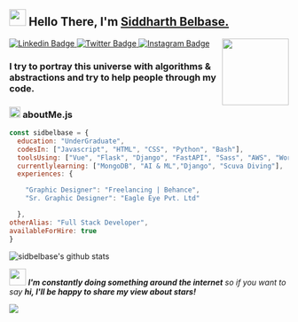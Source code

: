 ## <img src="https://raw.githubusercontent.com/sidbelbase/sidbelbase/master/wave.gif" width="30px"> **Hello There, I'm [Siddharth Belbase.](https://sidbelbase.me)**

<img align="right" src="https://raw.githubusercontent.com/sidbelbase/sidbelbase/master/swag.svg" width="120px" height="auto">

<a target="_blank" href="https://linkedin.com/in/sidbelbase/">
<img src="https://img.shields.io/badge/-sidbelbase-blue?style=for-the-badge&logo=Linkedin&logoColor=white&link=https://linkedin.com/in/sidbelbase/" alt="Linkedin Badge">
</a>
<a target="_blank" href="https://twitter.com/sidbelbase">
<img src="https://img.shields.io/badge/sidbelbase-1ca0f1?style=for-the-badge&logo=twitter&logoColor=white&link=https://twitter.com/sidbelbase" alt="Twitter Badge">
</a>
<a target="_blank" href="https://instagram.com/sidbelbase/">
<img src="https://img.shields.io/badge/-sidbelbase-E1306C?style=for-the-badge&logo=Instagram&logoColor=white&link=https://instagram.com/sidbelbase/" alt="Instagram Badge">
</a>
<br>

<h3 align="left">I try to portray this universe with algorithms & abstractions and try to help people through my code.
</h3>

###  <img src="https://media.giphy.com/media/ln7z2eWriiQAllfVcn/giphy.gif" height="20"> **aboutMe.js**

```javascript
const sidbelbase = {
  education: "UnderGraduate",
  codesIn: ["Javascript", "HTML", "CSS", "Python", "Bash"],
  toolsUsing: ["Vue", "Flask", "Django", "FastAPI", "Sass", "AWS", "Wordpress", "Bootstrap", "Firestore", "Figma"],
  currentlylearning: ["MongoDB", "AI & ML","Django", "Scuva Diving"],
  experiences: {

    "Graphic Designer": "Freelancing | Behance",
    "Sr. Graphic Designer": "Eagle Eye Pvt. Ltd"

  },
otherAlias: "Full Stack Developer",
availableForHire: true
}
```

![sidbelbase's github stats](https://github-readme-stats.vercel.app/api?username=sidbelbase&bg_color=fafafa&hide_border=true&line_height=25&title_color=0c0c0d&text_color=141414&hide=["issues","prs"])

<img src="https://media.giphy.com/media/RhwkGhrlj3NVSOxWSN/giphy.gif" height="30"> <em><b>I'm constantly doing something around the internet</b> so if you want to say <b>hi, I'll be happy to share my view about stars!</b> </em>

![](https://visitor-badge.glitch.me/badge?page_id=sidbelbase)
